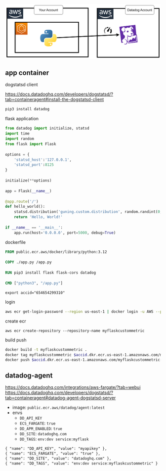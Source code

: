 
![](../imgs/d5063b4193954789b0f173398fe091d0.png)

## app container

dogstatsd client 

https://docs.datadoghq.com/developers/dogstatsd/?tab=containeragent#install-the-dogstatsd-client

```bash
pip3 install datadog
```

flask application

```python
from datadog import initialize, statsd
import time
import random
from flask import Flask

options = {
    'statsd_host':'127.0.0.1',
    'statsd_port':8125
}

initialize(**options)

app = Flask(__name__)

@app.route('/')
def hello_world():
    statsd.distribution('guning.custom.distribution', random.randint(0, 20), tags=["env:dev"])
    return 'Hello, World!'

if __name__ == '__main__':
    app.run(host='0.0.0.0', port=5000, debug=True)
```

dockerfile

```dockerfile
FROM public.ecr.aws/docker/library/python:3.12

COPY ./app.py /app.py

RUN pip3 install flask flask-cors datadog

CMD ["python3", "/app.py"]
```

```
export accid="654654299310"
```

login
```bash
aws ecr get-login-password --region us-east-1 | docker login -u AWS --password-stdin $accid.dkr.ecr.us-east-1.amazonaws.com
```

create ecr
```
aws ecr create-repository --repository-name myflaskcustommetric
```

build push
```bash
docker build -t myflaskcustommetric .
docker tag myflaskcustommetric $accid.dkr.ecr.us-east-1.amazonaws.com/myflaskcustommetric:latest
docker push $accid.dkr.ecr.us-east-1.amazonaws.com/myflaskcustommetric:latest
```

## datadog-agent

https://docs.datadoghq.com/integrations/aws-fargate/?tab=webui
https://docs.datadoghq.com/developers/dogstatsd/?tab=containeragent#datadog-agent-dogstatsd-server

* image: `public.ecr.aws/datadog/agent:latest`
* envs
  * `DD_API_KEY`
  * `ECS_FARGATE`: `true`
  * `DD_APM_ENABLED`: `true`
  * `DD_SITE`: `datadoghq.com`
  * `DD_TAGS`: `env:dev service:myflask`
  
```
{ "name": "DD_API_KEY", "value": "myapikey" },
{ "name": "ECS_FARGATE", "value": "true" },
{ "name": "DD_SITE", "value": "datadoghq.com" },
{ "name": "DD_TAGS", "value": "env:dev service:myflaskcustommetric" }


